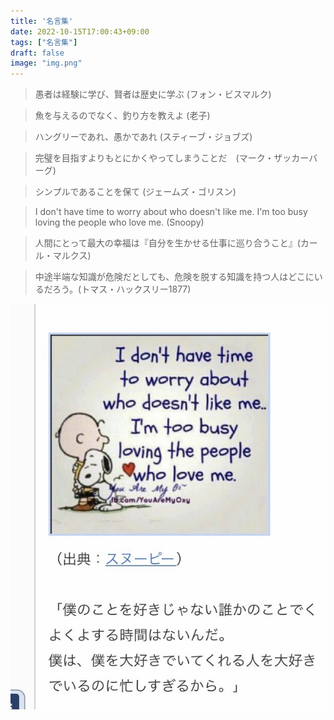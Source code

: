 ```yaml
---
title: '名言集'
date: 2022-10-15T17:00:43+09:00
tags: ["名言集"]
draft: false
image: "img.png"
---
```


> 愚者は経験に学び、賢者は歴史に学ぶ (フォン・ビスマルク)

> 魚を与えるのでなく、釣り方を教えよ (老子)

> ハングリーであれ、愚かであれ (スティーブ・ジョブズ)

> 完璧を目指すよりもとにかくやってしまうことだ　(マーク・ザッカーバーグ)

> シンプルであることを保て (ジェームズ・ゴリスン)

> I don't have time to worry about who doesn't like me. I'm too busy loving the people who love me. (Snoopy)

> 人間にとって最大の幸福は『自分を生かせる仕事に巡り合うこと』(カール・マルクス)

> 中途半端な知識が危険だとしても、危険を脱する知識を持つ人はどこにいるだろう。(トマス・ハックスリー1877)


![img_1.png](img_1.png)